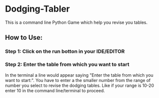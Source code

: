 # Dodging-Tabler
This is a command line Python Game which help you revise you tables.

## How to Use:

### Step 1: Click on the run botton in your IDE/EDITOR
### Step 2: Enter the table from which you want to start
In the terminal a line would appear saying "Enter the table from which you want to start:". You have to enter a the smaller number from the range of number you select to revise the dodging tables. Like if your range is 10-20 enter 10 in the command line/terminal to proceed.
